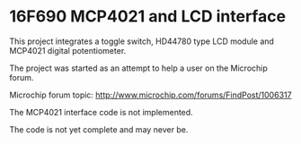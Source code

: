 16F690 MCP4021 and LCD interface
================================

This project integrates a toggle switch, HD44780 type LCD module and MCP4021 digital potentiometer.

The project was started as an attempt to help a user on the Microchip forum.

Microchip forum topic: http://www.microchip.com/forums/FindPost/1006317

The MCP4021 interface code is not implemented.

The code is not yet complete and may never be. 